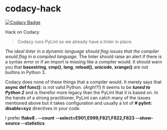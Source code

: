 # codacy-hack

[![Codacy Badge](https://api.codacy.com/project/badge/Grade/bf79e02cbac845378498a6446bd88b9a)](https://app.codacy.com/app/cclauss/codacy-hack?utm_source=github.com&utm_medium=referral&utm_content=cclauss/codacy-hack&utm_campaign=Badge_Grade_Settings)

Hack on Codacy

> Codacy runs PyLint so we already have a linter in place.

_The ideal linter in a dynamic language should flag issues that the compiler would flag in a compiled language._  The linter should raise an alert if there is a syntax error or if an import is missing like a compiler would.  It should warn you that __basestring__, __cmp()__, __long__, __reload()__, __unicode__, __xrange()__ are not builtins in Python 3.

Codacy does none of these things that a compiler would.  It merely says that __async def func():__ is not valid Python.  (_Argh!?!_)  It seems to be ___tuned to Python 2___ and is therefor more legacy than the PyLint that it is based on.  In the hands of a strong practitioner, PyLint can catch many of the issues mentioned above but it takes configuration and usually a lot of __# pylint: disable=xyz__ directives in your code.

I prefer __flake8 . --count --select=E901,E999,F821,F822,F823 --show-source --statistics__
